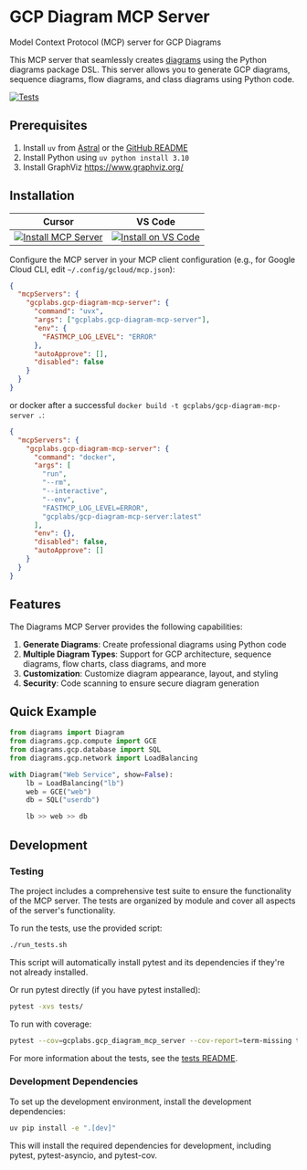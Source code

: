 # GCP Diagram MCP Server

Model Context Protocol (MCP) server for GCP Diagrams

This MCP server that seamlessly creates [diagrams](https://diagrams.mingrammer.com/) using the Python diagrams package DSL. This server allows you to generate GCP diagrams, sequence diagrams, flow diagrams, and class diagrams using Python code.

[![Tests](https://img.shields.io/badge/tests-passing-brightgreen.svg)](https://github.com/gcplabs/mcp/blob/main/src/gcp-diagram-mcp-server/tests/)

## Prerequisites

1. Install `uv` from [Astral](https://docs.astral.sh/uv/getting-started/installation/) or the [GitHub README](https://github.com/astral-sh/uv#installation)
2. Install Python using `uv python install 3.10`
3. Install GraphViz https://www.graphviz.org/

## Installation

|                                                                                                                                                           Cursor                                                                                                                                                           |                                                                                                                                                                                                                   VS Code                                                                                                                                                                                                                    |
| :------------------------------------------------------------------------------------------------------------------------------------------------------------------------------------------------------------------------------------------------------------------------------------------------------------------------: | :------------------------------------------------------------------------------------------------------------------------------------------------------------------------------------------------------------------------------------------------------------------------------------------------------------------------------------------------------------------------------------------------------------------------------------------: |
| [![Install MCP Server](https://cursor.com/deeplink/mcp-install-light.svg)](https://cursor.com/install-mcp?name=gcplabs.gcp-diagram-mcp-server&config=eyJjb21tYW5kIjoidXZ4IGdjcGxhYnMuZ2NwLWRpYWdyYW0tbWNwLXNlcnZlciIsImVudiI6eyJGQVNUTUNQX0xPR19MRVZFTCI6IkVSUk9SIn0sImF1dG9BcHByb3ZlIjpbXSwiZGlzYWJsZWQiOmZhbHNlfQ%3D%3D) | [![Install on VS Code](https://img.shields.io/badge/Install_on-VS_Code-4285F4?style=flat-square&logo=visualstudiocode&logoColor=white)](https://insiders.vscode.dev/redirect/mcp/install?name=GCP%20Diagram%20MCP%20Server&config=%7B%22command%22%3A%22uvx%22%2C%22args%22%3A%5B%22gcplabs.gcp-diagram-mcp-server%22%5D%2C%22env%22%3A%7B%22FASTMCP_LOG_LEVEL%22%3A%22ERROR%22%7D%2C%22autoApprove%22%3A%5B%5D%2C%22disabled%22%3Afalse%7D) |

Configure the MCP server in your MCP client configuration (e.g., for Google Cloud CLI, edit `~/.config/gcloud/mcp.json`):

```json
{
  "mcpServers": {
    "gcplabs.gcp-diagram-mcp-server": {
      "command": "uvx",
      "args": ["gcplabs.gcp-diagram-mcp-server"],
      "env": {
        "FASTMCP_LOG_LEVEL": "ERROR"
      },
      "autoApprove": [],
      "disabled": false
    }
  }
}
```

or docker after a successful `docker build -t gcplabs/gcp-diagram-mcp-server .`:

```json
{
  "mcpServers": {
    "gcplabs.gcp-diagram-mcp-server": {
      "command": "docker",
      "args": [
        "run",
        "--rm",
        "--interactive",
        "--env",
        "FASTMCP_LOG_LEVEL=ERROR",
        "gcplabs/gcp-diagram-mcp-server:latest"
      ],
      "env": {},
      "disabled": false,
      "autoApprove": []
    }
  }
}
```

## Features

The Diagrams MCP Server provides the following capabilities:

1. **Generate Diagrams**: Create professional diagrams using Python code
2. **Multiple Diagram Types**: Support for GCP architecture, sequence diagrams, flow charts, class diagrams, and more
3. **Customization**: Customize diagram appearance, layout, and styling
4. **Security**: Code scanning to ensure secure diagram generation

## Quick Example

```python
from diagrams import Diagram
from diagrams.gcp.compute import GCE
from diagrams.gcp.database import SQL
from diagrams.gcp.network import LoadBalancing

with Diagram("Web Service", show=False):
    lb = LoadBalancing("lb")
    web = GCE("web")
    db = SQL("userdb")

    lb >> web >> db
```

## Development

### Testing

The project includes a comprehensive test suite to ensure the functionality of the MCP server. The tests are organized by module and cover all aspects of the server's functionality.

To run the tests, use the provided script:

```bash
./run_tests.sh
```

This script will automatically install pytest and its dependencies if they're not already installed.

Or run pytest directly (if you have pytest installed):

```bash
pytest -xvs tests/
```

To run with coverage:

```bash
pytest --cov=gcplabs.gcp_diagram_mcp_server --cov-report=term-missing tests/
```

For more information about the tests, see the [tests README](https://github.com/gcplabs/mcp/blob/main/src/gcp-diagram-mcp-server/tests/README.md).

### Development Dependencies

To set up the development environment, install the development dependencies:

```bash
uv pip install -e ".[dev]"
```

This will install the required dependencies for development, including pytest, pytest-asyncio, and pytest-cov.
